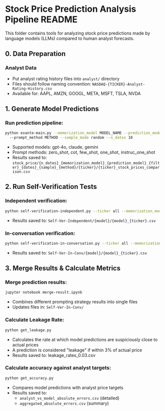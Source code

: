 # Stock Price Prediction Analysis Pipeline README

This folder contains tools for analyzing stock price predictions made by language models (LLMs) compared to human analyst forecasts.

## 0. Data Preparation

### Analyst Data
- Put analyst rating history files into `analyst/` directory
- Files should follow naming convention: `NASDAQ-{TICKER}-Analyst-Rating-History.csv`
- Available for: AAPL, AMZN, GOOGL, META, MSFT, TSLA, NVDA

## 1. Generate Model Predictions

### Run prediction pipeline:
```bash
python exante-main.py --memorization_model MODEL_NAME --prediction_model MODEL_NAME 
  --prompt_method METHOD --sample_mode random --n_dates 10
```

- Supported models: gpt-4o, claude, gemini
- Prompt methods: zero_shot, cot, few_shot, one_shot, instruc_one_shot
- Results saved to: `stock_price/{n_dates}_{memorization_model}_{prediction_model}_{filter}_{dates}_{sample}_{method}/{ticker}/{ticker}_stock_prices_comparison.csv`

## 2. Run Self-Verification Tests

### Independent verification:
```bash
python self-verification-independent.py --ticker all --memorization_model MODEL_NAME
```
- Results saved to: `Self-Ver-Independent/{model}/{model}_{ticker}.csv`

### In-conversation verification:
```bash
python self-verification-in-conversation.py --ticker all --memorization_model MODEL_NAME
```
- Results saved to: `Self-Ver-In-Conv/{model}/{model}_{ticker}.csv`

## 3. Merge Results & Calculate Metrics

### Merge prediction results:
```bash
jupyter notebook merge-result.ipynb
```
- Combines different prompting strategy results into single files
- Updates files in: `Self-Ver-In-Conv/`

### Calculate Leakage Rate:
```bash
python get_leakage.py
```
- Calculates the rate at which model predictions are suspiciously close to actual prices
- A prediction is considered "leakage" if within 3% of actual price
- Results saved to: leakage_rates_0.03.csv

### Calculate accuracy against analyst targets:
```bash
python get_accuracy.py
```
- Compares model predictions with analyst price targets
- Results saved to:
  - `analyst_vs_model_absolute_errors.csv` (detailed)
  - `aggregated_absolute_errors.csv` (summary)

